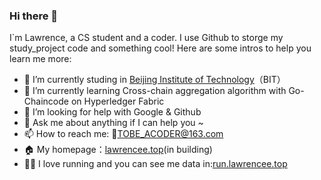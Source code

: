 ### Hi there 👋

I`m Lawrence, a CS student and a coder. I use Github to storge my study_project code and something cool!
Here are some intros to help you learn me more:

- 🔭 I’m currently studing in [Beijing Institute of Technology](https://www.bit.edu.cn/)（BIT）
- 🌱 I’m currently learning Cross-chain aggregation algorithm with Go-Chaincode on Hyperledger Fabric
- 🤔 I’m looking for help with Google & Github
- 💬 Ask me about anything if I can help you ~  
- 📫 How to reach me: 📮TOBE_ACODER@163.com
- 🏠 My homepage：[lawrencee.top](https://www.lawrencee.top)(in building)
- 🏃‍♀️ I love running and you can see me data in:[run.lawrencee.top](https://run.lawrencee.top)

